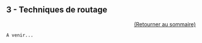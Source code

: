 ## 3 - Techniques de routage

<p align="right"><a href="README.md">(Retourner au sommaire)</a></p>

 `A venir...`
